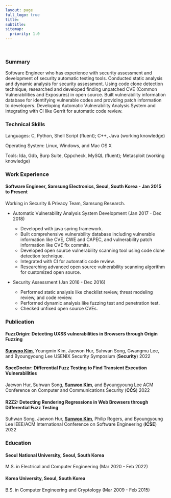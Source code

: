 ```yaml
---
layout: page
full_logo: true
title: 
subtitle: 
sitemap:
  priority: 1.0
---
```

<br>

### Summary
Software Engineer who has experience with security assessment and development of security automatic testing tools. Conducted static analysis and dynamic analysis for security assessment. Using code clone detection technique, researched and developed finding unpatched CVE (Common Vulnerabilities and Exposures) in open source. Built vulnerability information database for identifying vulnerable codes and providing patch information to developers. Developing Automatic Vulnerability Analysis System and integrating with CI like Gerrit for automatic code review.

### Technical Skills

Languages: C, Python, Shell Script (fluent); C++, Java (working knowledge)

Operating System: Linux, Windows, and Mac OS X

Tools: Ida, Gdb, Burp Suite, Cppcheck, MySQL (fluent); Metasploit (working knowledge)

### Work Experience
#### Software Engineer, Samsung Electronics, Seoul, South Korea - Jan 2015 to Present
Working in Security & Privacy Team, Samsung Research.

-	Automatic Vulnerability Analysis System Development (Jan 2017 - Dec 2018)
    - Developed with java spring framework.
    -	Built comprehensive vulnerability database including vulnerable information 
like CVE, CWE and CAPEC, and vulnerability patch information like CVE fix commits.
    - Developed open source vulnerability scanning tool using code clone detection technique.
    - Integrated with CI for automatic code review.
    - Researching advanced open source vulnerability scanning algorithm for customized open source.

- Security Assessment (Jan 2016 - Dec 2016)
    - Performed static analysis like checklist review, threat modeling review, and code review.
    - Performed dynamic analysis like fuzzing test and penetration test.
    - Checked unfixed open source CVEs.

### Publication
#### FuzzOrigin: Detecting UXSS vulnerabilities in Browsers through Origin Fuzzing
<u><b>Sunwoo Kim</b></u>, Youngmin Kim, Jaewon Hur, Suhwan Song, Gwangmu Lee, and Byoungyoung Lee
USENIX Security Symposium (**Security**) 2022

#### SpecDoctor: Differential Fuzz Testing to Find Transient Execution Vulnerabilities
Jaewon Hur, Suhwan Song, <u><b>Sunwoo Kim</b></u>, and Byoungyoung Lee
ACM Conference on Computer and Communications Security (**CCS**) 2022

#### R2Z2: Detecting Rendering Regressions in Web Browsers through Differential Fuzz Testing
Suhwan Song, Jaewon Hur, <u><b>Sunwoo Kim</b></u>, Philip Rogers, and Byoungyoung Lee
IEEE/ACM International Conference on Software Engineering (**ICSE**) 2022


### Education
#### Seoul National University, Seoul, South Korea
M.S. in Electrical and Computer Engineering
(Mar 2020 - Feb 2022)

#### Korea University, Seoul, South Korea
B.S. in Computer Engineering and Cryptology
(Mar 2009 - Feb 2015)

<br>
<br>
<br>
<br>
<br>
<br>
<br>
